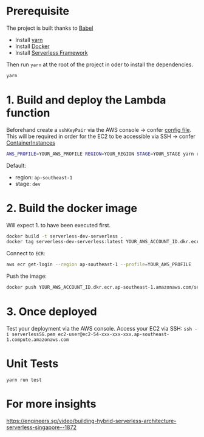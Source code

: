 # Prerequisite

The project is built thanks to [Babel](https://babeljs.io/)

- Install [yarn](https://yarnpkg.com/en/docs/getting-started)
- Install [Docker](https://docs.docker.com/engine/installation/)
- Install [Serverless Framework](https://github.com/serverless/serverless)

Then run `yarn` at the root of the project in oder to install the dependencies.

```bash
yarn
```

# 1. Build and deploy the Lambda function

Beforehand create a `sshKeyPair` via the AWS console -> confer [config file](./config/common.js).
This will be required in order for the EC2 to be accessible via SSH -> confer [ContainerInstances](./cloudformation/template.yml)


```bash
AWS_PROFILE=YOUR_AWS_PROFILE REGION=YOUR_REGION STAGE=YOUR_STAGE yarn run sls:build
```

Default:

- region: `ap-southeast-1`
- stage: `dev`

# 2. Build the docker image

Will expect 1. to have been executed first.

```bash
docker build -t serverless-dev-serverless .
docker tag serverless-dev-serverless:latest YOUR_AWS_ACCOUNT_ID.dkr.ecr.ap-southeast-1.amazonaws.com/serverless-dev-serverless:latest
```

Connect to `ECR`:

```bash
aws ecr get-login --region ap-southeast-1 --profile=YOUR_AWS_PROFILE
```

Push the image:

```bash
docker push YOUR_AWS_ACCOUNT_ID.dkr.ecr.ap-southeast-1.amazonaws.com/serverless-dev-serverless:latest
```

# 3. Once deployed

Test your deployment via the AWS console.
Access your EC2 via SSH: `ssh -i serverlessSG.pem ec2-user@ec2-54-xxx-xxx-xxx.ap-southeast-1.compute.amazonaws.com`

# Unit Tests

`yarn run test`

# For more insights

https://engineers.sg/video/building-hybrid-serverless-architecture-serverless-singapore--1872
